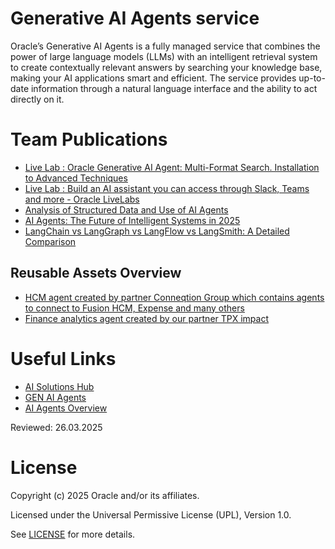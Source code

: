 # Generative AI Agents service
 
Oracle’s Generative AI Agents is a fully managed service that combines the power of large language models (LLMs) with an intelligent retrieval system to create contextually relevant answers by searching your knowledge base, making your AI applications smart and efficient. The service provides up-to-date information through a natural language interface and the ability to act directly on it.

# Team Publications

- [Live Lab : Oracle Generative AI Agent: Multi-Format Search. Installation to Advanced Techniques](https://livelabs.oracle.com/pls/apex/dbpm/r/livelabs/view-workshop?wid=4112) 
- [Live Lab : Build an AI assistant you can access through Slack, Teams and more - Oracle LiveLabs](https://livelabs.oracle.com/pls/apex/dbpm/r/livelabs/view-workshop?wid=4015)
- [Analysis of Structured Data and Use of AI Agents](https://luigi-saetta.medium.com/analysis-of-structured-data-and-use-of-ai-agents-a40f18da4ed5)
- [AI Agents: The Future of Intelligent Systems in 2025](https://medium.com/@anshuman4luv/ai-agents-the-future-of-intelligent-systems-in-2025-5558c13aa328)
- [LangChain vs LangGraph vs LangFlow vs LangSmith: A Detailed Comparison](https://medium.com/@anshuman4luv/langchain-vs-langgraph-vs-langflow-vs-langsmith-a-detailed-comparison-74bc0d7ddaa9)

## Reusable Assets Overview
- [HCM agent created by partner Conneqtion Group which contains agents to connect to Fusion HCM, Expense and many others](https://www.youtube.com/watch?v=OhZcWx_H_tQ)
- [Finance analytics agent created by our partner TPX impact](https://bit.ly/genai4analyst)

# Useful Links

- [AI Solutions Hub](https://www.oracle.com/artificial-intelligence/solutions/)
- [GEN AI Agents](https://docs.oracle.com/en-us/iaas/Content/generative-ai-agents/home.htm)
- [AI Agents Overview](https://docs.oracle.com/en-us/iaas/Content/generative-ai-agents/overview.htm)




Reviewed: 26.03.2025


# License

Copyright (c) 2025 Oracle and/or its affiliates.

Licensed under the Universal Permissive License (UPL), Version 1.0.

See [LICENSE](https://github.com/oracle-devrel/technology-engineering/blob/main/LICENSE) for more details.
